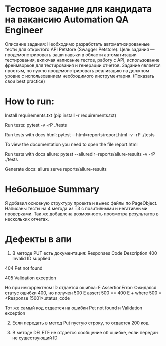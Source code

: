 # Тестовое задание для кандидата на вакансию Automation QA Engineer

Описание задания:
Необходимо разработать автоматизированные тесты для открытого API Petstore (Swagger Petstore).
Цель задания — продемонстрировать ваши навыки в области автоматизации тестирования, включая написание тестов, работу с API, использование фреймворков для тестирования и генерации отчетов. Задание является простым, но нужно продемонстрировать реализацию на должном уровне с использованием необходимого инструментария. (Показать свои best practice)


# How to run:

Install requirements.txt (pip install -r requirements.txt)

Run tests: pytest -v -rP ./tests

Run tests with docs html: pytest --html=reports/report.html -v -rP ./tests

To view the documentation you need to open the file report.html

Run tests with docs allure: pytest --alluredir=reports/allure-results -v -rP ./tests

Generate docs: allure serve reports/allure-results


# Небольшое Summary

Я добавил основную структуру проекта и вынес файлы по PageObject.
Написаны тесты на 4 метода из ТЗ с позитивными и негативными проверками.
Так же добавлена возможность просмотра результатов в нескольких отчетах.

# Дефекты в апи

1. В методе PUT есть документация:
Responses
Code	Description
400	    Invalid ID supplied

404	    Pet not  found

405	    Validation exception

Но при некорректном ID отдается ошибка:
E       AssertionError: Ожидался статус ошибки 400, но получен 500
E       assert 500 == 400
E        +  where 500 = <Response [500]>.status_code

Тот же самый код отдается на ошибки Pet not  found и Validation exception

2. Если передать в метод Put пустую строку, то отдается 200 код

3. В методе DELETE не отдается сообщение об ошибке, если передан не существующий ID
